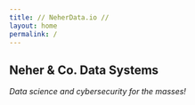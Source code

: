 ```yaml
---
title: // NeherData.io //
layout: home
permalink: /
---
```


## Neher & Co. Data Systems
<i>Data science and cybersecurity for the masses!</i>